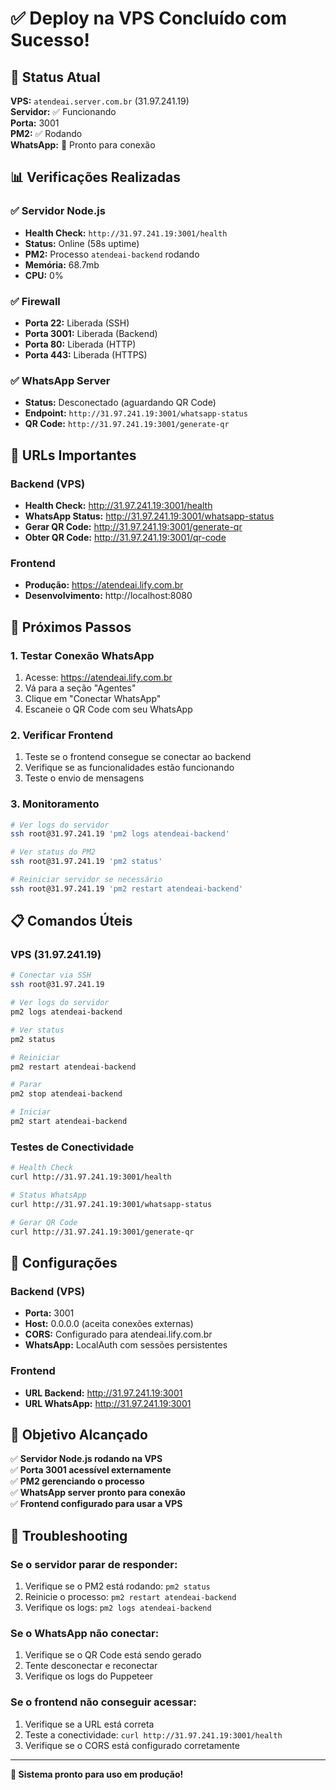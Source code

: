 # ✅ Deploy na VPS Concluído com Sucesso!

## 🎉 Status Atual

**VPS:** `atendeai.server.com.br` (31.97.241.19)  
**Servidor:** ✅ Funcionando  
**Porta:** 3001  
**PM2:** ✅ Rodando  
**WhatsApp:** 🔄 Pronto para conexão  

## 📊 Verificações Realizadas

### ✅ Servidor Node.js
- **Health Check:** `http://31.97.241.19:3001/health`
- **Status:** Online (58s uptime)
- **PM2:** Processo `atendeai-backend` rodando
- **Memória:** 68.7mb
- **CPU:** 0%

### ✅ Firewall
- **Porta 22:** Liberada (SSH)
- **Porta 3001:** Liberada (Backend)
- **Porta 80:** Liberada (HTTP)
- **Porta 443:** Liberada (HTTPS)

### ✅ WhatsApp Server
- **Status:** Desconectado (aguardando QR Code)
- **Endpoint:** `http://31.97.241.19:3001/whatsapp-status`
- **QR Code:** `http://31.97.241.19:3001/generate-qr`

## 🔗 URLs Importantes

### Backend (VPS)
- **Health Check:** http://31.97.241.19:3001/health
- **WhatsApp Status:** http://31.97.241.19:3001/whatsapp-status
- **Gerar QR Code:** http://31.97.241.19:3001/generate-qr
- **Obter QR Code:** http://31.97.241.19:3001/qr-code

### Frontend
- **Produção:** https://atendeai.lify.com.br
- **Desenvolvimento:** http://localhost:8080

## 🚀 Próximos Passos

### 1. Testar Conexão WhatsApp
1. Acesse: https://atendeai.lify.com.br
2. Vá para a seção "Agentes"
3. Clique em "Conectar WhatsApp"
4. Escaneie o QR Code com seu WhatsApp

### 2. Verificar Frontend
1. Teste se o frontend consegue se conectar ao backend
2. Verifique se as funcionalidades estão funcionando
3. Teste o envio de mensagens

### 3. Monitoramento
```bash
# Ver logs do servidor
ssh root@31.97.241.19 'pm2 logs atendeai-backend'

# Ver status do PM2
ssh root@31.97.241.19 'pm2 status'

# Reiniciar servidor se necessário
ssh root@31.97.241.19 'pm2 restart atendeai-backend'
```

## 📋 Comandos Úteis

### VPS (31.97.241.19)
```bash
# Conectar via SSH
ssh root@31.97.241.19

# Ver logs do servidor
pm2 logs atendeai-backend

# Ver status
pm2 status

# Reiniciar
pm2 restart atendeai-backend

# Parar
pm2 stop atendeai-backend

# Iniciar
pm2 start atendeai-backend
```

### Testes de Conectividade
```bash
# Health Check
curl http://31.97.241.19:3001/health

# Status WhatsApp
curl http://31.97.241.19:3001/whatsapp-status

# Gerar QR Code
curl http://31.97.241.19:3001/generate-qr
```

## 🔧 Configurações

### Backend (VPS)
- **Porta:** 3001
- **Host:** 0.0.0.0 (aceita conexões externas)
- **CORS:** Configurado para atendeai.lify.com.br
- **WhatsApp:** LocalAuth com sessões persistentes

### Frontend
- **URL Backend:** http://31.97.241.19:3001
- **URL WhatsApp:** http://31.97.241.19:3001

## 🎯 Objetivo Alcançado

✅ **Servidor Node.js rodando na VPS**  
✅ **Porta 3001 acessível externamente**  
✅ **PM2 gerenciando o processo**  
✅ **WhatsApp server pronto para conexão**  
✅ **Frontend configurado para usar a VPS**  

## 🚨 Troubleshooting

### Se o servidor parar de responder:
1. Verifique se o PM2 está rodando: `pm2 status`
2. Reinicie o processo: `pm2 restart atendeai-backend`
3. Verifique os logs: `pm2 logs atendeai-backend`

### Se o WhatsApp não conectar:
1. Verifique se o QR Code está sendo gerado
2. Tente desconectar e reconectar
3. Verifique os logs do Puppeteer

### Se o frontend não conseguir acessar:
1. Verifique se a URL está correta
2. Teste a conectividade: `curl http://31.97.241.19:3001/health`
3. Verifique se o CORS está configurado corretamente

---

**🎉 Sistema pronto para uso em produção!** 